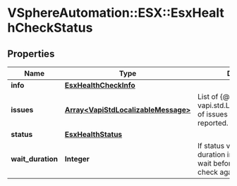# VSphereAutomation::ESX::EsxHealthCheckStatus

## Properties
Name | Type | Description | Notes
------------ | ------------- | ------------- | -------------
**info** | [**EsxHealthCheckInfo**](EsxHealthCheckInfo.md) |  | 
**issues** | [**Array&lt;VapiStdLocalizableMessage&gt;**](VapiStdLocalizableMessage.md) | List of {@link vapi.std.LocalizableMessage} of issues that the check reported. | 
**status** | [**EsxHealthStatus**](EsxHealthStatus.md) |  | 
**wait_duration** | **Integer** | If status value is WAIT the duration in miliseconds to wait before issuing status check again. | [optional] 


